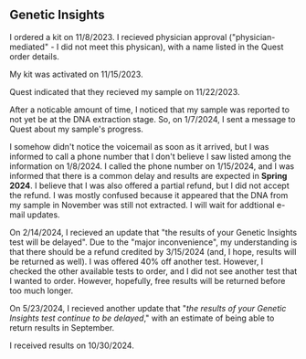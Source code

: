 ## Genetic Insights

I ordered a kit on 11/8/2023.  I recieved physician approval ("physician-mediated" - I did not meet this physican), with a name listed in the Quest order details.

My kit was activated on 11/15/2023.

Quest indicated that they recieved my sample on 11/22/2023.

After a noticable amount of time, I noticed that my sample was reported to not yet be at the DNA extraction stage.  So, on 1/7/2024, I sent a message to Quest about my sample's progress.

I somehow didn't notice the voicemail as soon as it arrived, but I was informed to call a phone number that I don't believe I saw listed among the information on 1/8/2024.  I called the phone number on 1/15/2024, and I was informed that there is a common delay and results are expected in **Spring 2024**.  I believe that I was also offered a partial refund, but I did not accept the refund.  I was mostly confused because it appeared that the DNA from my sample in November was still not extracted.  I will wait for addtional e-mail updates.

On 2/14/2024, I recieved an update that "the results of your Genetic Insights test will be delayed".  Due to the "major inconvenience", my understanding is that there should be a refund credited by 3/15/2024 (and, I hope, results will be returned as well).  I was offered 40% off another test.  However, I checked the other available tests to order, and I did not see another test that I wanted to order.  However, hopefully, free results will be returned before too much longer.

On 5/23/2024, I recieved another update that "*the results of your Genetic Insights test continue to be delayed*," with an estimate of being able to return results in September.

I received results on 10/30/2024.
